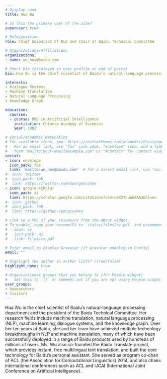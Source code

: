 ```yaml
---
# Display name
title: Hua Wu

# Is this the primary user of the site?
superuser: true

# Role/position
role: Chief Scientist of NLP and Chair of Baidu Technical Committee

# Organizations/Affiliations
organizations:
- name: wu_hua@baidu.com

# Short bio (displayed in user profile at end of posts)
bio: Hua Wu is the chief scientist of Baidu’s natural-language processing department and the president of the Baidu Technical Committee.

interests:
- Dialogue Systems
- Machine Translation
- Natural Language Processing
- Knowledge Graph

education:
  courses:
  - course: PhD in Artificial Intelligence
    institution: Chinese Academy of Sciences
    year: 2002

# Social/Academic Networking
# For available icons, see: https://sourcethemes.com/academic/docs/page-builder/#icons
#   For an email link, use "fas" icon pack, "envelope" icon, and a link in the
#   form "mailto:your-email@example.com" or "#contact" for contact widget.
social:
- icon: envelope
  icon_pack: fas
  link: 'mailto:wu_hua@baidu.com'  # For a direct email link, use "mailto:test@example.org".
#- icon: twitter
#  icon_pack: fab
#  link: https://twitter.com/GeorgeCushen
- icon: google-scholar
  icon_pack: ai
  link: https://scholar.google.com/citations?user=9X2ThuAAAAAJ&hl=en
#- icon: github
#  icon_pack: fab
#  link: https://github.com/gcushen

# Link to a PDF of your resume/CV from the About widget.
# To enable, copy your resume/CV to `static/files/cv.pdf` and uncomment the lines below.
# - icon: cv
#   icon_pack: ai
#   link: files/cv.pdf

# Enter email to display Gravatar (if Gravatar enabled in Config)
email: ""

# Highlight the author in author lists? (true/false)
highlight_name: true

# Organizational groups that you belong to (for People widget)
#   Set this to `[]` or comment out if you are not using People widget.
user_groups:
- Researchers
- Visitors
---
```


Hua Wu is the chief scientist of Baidu’s natural-language processing department and the president of the Baidu Technical Committee. Her research fields include machine translation, natural language processing (NLP), machine learning, dialogue systems, and the knowledge graph. Over her ten years at Baidu, she and her team have achieved multiple technology breakthroughs in NLP and machine translation, many of which have been successfully deployed in a range of Baidu products used by hundreds of millions of users. Ms. Wu also co-founded the Baidu Translate project, which provides instant, free multilingual text translation, and built the core technology for Baidu’s personal assistant. She served as program co-chair of ACL (the Association for Computational Linguistics) 2014, and also chairs international conferences such as ACL and IJCAI (International Joint Conference on Artificial Intelligence). 
